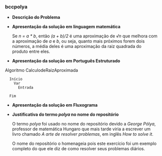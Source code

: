 ### bccpolya

+ **Descrição do Problema**


+ **Apresentação da solução em linguagem matemática**

  Se _n = a * b_, então _(a + b)/2_ é uma aproximação de _√n_ que melhora com a aproximação de _a_ e _b_, ou seja, quanto mais próximos forem dois números, a média deles é uma aproximação da raiz quadrada do produto entre eles.

+ **Apresentação da solução em Português Estruturado**

Algoritmo CalculodeRaizAproximada
```
  Início
    Var
      Entrada
      
  Fim
```
+ **Apresentação da solução em Fluxograma**



+ **Justificativa do termo *polya* no nome do repositório**
  
  O termo *polya* foi usado no nome do repositório devido a *George Pólya*, professor de matemática Hungaro que mais tarde viria a escrever um livro chamado *A arte de resolver problemas*, em inglês *How to solve it*.

  O nome do repositório o homenageia pois este exercício foi um exemplo completo do que ele diz de como resolver seus problemas diários.
